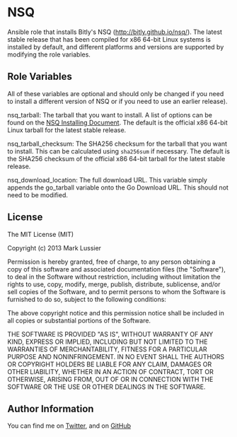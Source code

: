 NSQ
========

Ansible role that installs Bitly's NSQ (http://bitly.github.io/nsq/). The latest stable release that has been compiled for x86 64-bit Linux systems is installed by default, and different platforms and versions are supported by modifying the role variables.

Role Variables
--------------

All of these variables are optional and should only be changed if you need to install a different version of NSQ or if you need to use an earlier release).

nsq_tarball: The tarball that you want to install. A list of options can be found on the [NSQ Installing Document](http://bitly.github.io/nsq/deployment/installing.html). The default is the official x86 64-bit Linux tarball for the latest stable release.

nsq_tarball_checksum: The SHA256 checksum for the tarball that you want to install. This can be calculated using `sha256sum` if necessary. The default is the SHA256 checksum of the official x86 64-bit tarball for the latest stable release.

nsq_download_location: The full download URL. This variable simply appends the go_tarball variable onto the Go Download URL. This should not need to be modified.

License
-------

The MIT License (MIT)

Copyright (c) 2013 Mark Lussier

Permission is hereby granted, free of charge, to any person obtaining a copy of this software and associated documentation files (the "Software"), to deal in the Software without restriction, including without limitation the rights to use, copy, modify, merge, publish, distribute, sublicense, and/or sell copies of the Software, and to permit persons to whom the Software is furnished to do so, subject to the following conditions:

The above copyright notice and this permission notice shall be included in all copies or substantial portions of the Software.

THE SOFTWARE IS PROVIDED "AS IS", WITHOUT WARRANTY OF ANY KIND, EXPRESS OR IMPLIED, INCLUDING BUT NOT LIMITED TO THE WARRANTIES OF MERCHANTABILITY, FITNESS FOR A PARTICULAR PURPOSE AND NONINFRINGEMENT. IN NO EVENT SHALL THE AUTHORS OR COPYRIGHT HOLDERS BE LIABLE FOR ANY CLAIM, DAMAGES OR OTHER LIABILITY, WHETHER IN AN ACTION OF CONTRACT, TORT OR OTHERWISE, ARISING FROM, OUT OF OR IN CONNECTION WITH THE SOFTWARE OR THE USE OR OTHER DEALINGS IN THE SOFTWARE.

Author Information
------------------

You can find me on [Twitter](https://twitter.com/intabulas), and on [GitHub](https://github.com/intabulas/)
